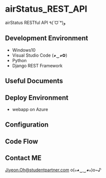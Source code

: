 # airStatus_REST_API
airStatus RESTful API ٩(ˊᗜˋ*)و

Development Environment 
------------------------
* Windows10 
* Visual Studio Code (◕‿◕✿)
* Python 
* Django REST Framework 

Useful Documents
------------------------


Deploy Environment
------------------------
* webapp on Azure


Configuration
------------------------


Code Flow 
------------------------

Contact ME 
------------------------
Jiyeon.Oh@studentpartner.com
o(๑◕‿‿◕๑)o~♪
